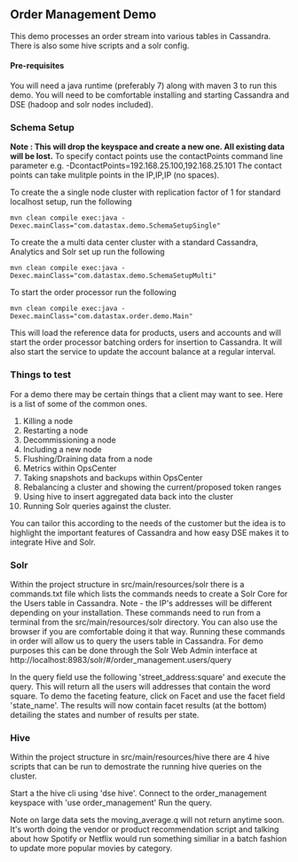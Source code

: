 ## Order Management Demo 

This demo processes an order stream into various tables in Cassandra. There is also some hive scripts and a solr config.

#### Pre-requisites

You will need a java runtime (preferably 7) along with maven 3 to run this demo. You will need to be comfortable installing and starting Cassandra and DSE (hadoop and solr nodes included). 

### Schema Setup

**Note : This will drop the keyspace and create a new one. All existing data will be lost.**
To specify contact points use the contactPoints command line parameter e.g. -DcontactPoints=192.168.25.100,192.168.25.101
The contact points can take mulitple points in the IP,IP,IP (no spaces).

To create the a single node cluster with replication factor of 1 for standard localhost setup, run the following

    mvn clean compile exec:java -Dexec.mainClass="com.datastax.demo.SchemaSetupSingle"

To create the a multi data center cluster with a standard Cassandra, Analytics and Solr set up run the following

    mvn clean compile exec:java -Dexec.mainClass="com.datastax.demo.SchemaSetupMulti" 

To start the order processor run the following

    mvn clean compile exec:java -Dexec.mainClass="com.datastax.order.demo.Main"

This will load the reference data for products, users and accounts and will start the order processor batching orders for insertion to Cassandra. It will also start the service to update the account balance at a regular interval. 

### Things to test

For a demo there may be certain things that a client may want to see. Here is a list of some of the common ones.

1. Killing a node 
2. Restarting a node
3. Decommissioning a node
4. Including a new node
5. Flushing/Draining data from a node
6. Metrics within OpsCenter
7. Taking snapshots and backups within OpsCenter
8. Rebalancing a cluster and showing the current/proposed token ranges
9. Using hive to insert aggregated data back into the cluster
10. Running Solr queries against the cluster.

You can tailor this according to the needs of the customer but the idea is to highlight the important features of Cassandra and how easy DSE makes it to integrate Hive and Solr.

### Solr

Within the project structure in src/main/resources/solr there is a commands.txt file which lists the commands needs to create a Solr Core for the Users table in Cassandra. Note - the IP's addresses will be different depending on your installation. These commands need to run from a terminal from the src/main/resources/solr directory. You can also use the browser if you are comfortable doing it that way. Running these commands in order will allow us to query the users table in Cassandra. For demo purposes this can be done through the Solr Web Admin interface at http://localhost:8983/solr/#/order_management.users/query

In the query field use the following 'street_address:square' and execute the query. This will return all the users will addresses that contain the word square. To demo the faceting feature, click on Facet and use the facet field 'state_name'. The results will now contain facet results (at the bottom) detailing the states and number of results per state. 

### Hive 

Within the project structure in src/main/resources/hive there are 4 hive scripts that can be run to demostrate the running hive queries on the cluster. 

Start a the hive cli using 'dse hive'. 
Connect to the order_management keyspace with 'use order_management' 
Run the query. 

Note on large data sets the moving_average.q will not return anytime soon. It's worth doing the vendor or product recommendation script and talking about how Spotify or Netflix  would run something similiar in a batch fashion to update more popular movies by category. 




